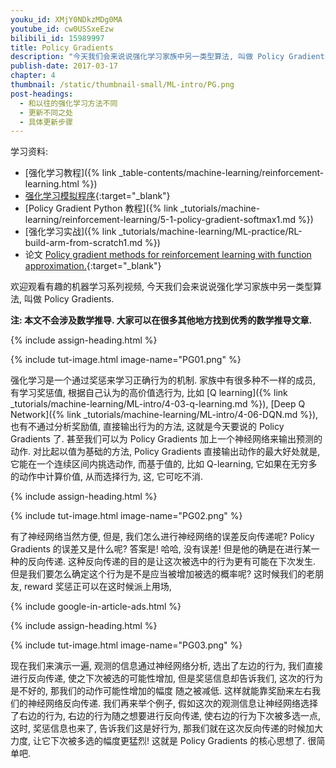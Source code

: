 ```yaml
---
youku_id: XMjY0NDkzMDg0MA
youtube_id: cw0USSxeEzw
bilibili_id: 15989997
title: Policy Gradients
description: "今天我们会来说说强化学习家族中另一类型算法, 叫做 Policy Gradients.强化学习是一个通过奖惩来学习正确行为的机制. 家族中有很多种不一样的成员,  有学习奖惩值, 根据自己认为的高价值选行为, 比如 Q learning, Deep Q Network, 也有不通过分析奖励值,  直接输出行为的方法, 这就是今天要说的 Policy Gradients 了.  甚至我们可以为 Policy  Gradients 加上一个神经网络来输出预测的动作. 对比起以值为基础的方法, Policy Gradients 直接输出动作的最大好处就是, 它能在一个连续区间内挑选动作, 而基于值的, 比如 Q-learning, 它如果在无穷多的动作中计算价值, 从而选择行为, 这, 它可吃不消."
publish-date: 2017-03-17
chapter: 4
thumbnail: /static/thumbnail-small/ML-intro/PG.png
post-headings:
  - 和以往的强化学习方法不同
  - 更新不同之处
  - 具体更新步骤
---
```


学习资料:
  * [强化学习教程]({% link _table-contents/machine-learning/reinforcement-learning.html %})
  * [强化学习模拟程序](https://www.youtube.com/watch?v=G5BDgzxfLvA&list=PLXO45tsB95cLYyEsEylpPvTY-8ErPt2O_){:target="_blank"}
  * [Policy Gradient Python 教程]({% link _tutorials/machine-learning/reinforcement-learning/5-1-policy-gradient-softmax1.md %})
  * [强化学习实战]({% link _tutorials/machine-learning/ML-practice/RL-build-arm-from-scratch1.md %})
  * 论文 [Policy gradient methods for reinforcement learning with function approximation.](https://papers.nips.cc/paper/1713-policy-gradient-methods-for-reinforcement-learning-with-function-approximation.pdf){:target="_blank"}



欢迎观看有趣的机器学习系列视频, 今天我们会来说说强化学习家族中另一类型算法, 叫做 Policy Gradients.

**注: 本文不会涉及数学推导. 大家可以在很多其他地方找到优秀的数学推导文章.**

 {% include assign-heading.html %}


{% include tut-image.html image-name="PG01.png" %}


强化学习是一个通过奖惩来学习正确行为的机制. 家族中有很多种不一样的成员,  有学习奖惩值, 根据自己认为的高价值选行为,
比如 [Q learning]({% link _tutorials/machine-learning/ML-intro/4-03-q-learning.md %}),
[Deep Q Network]({% link _tutorials/machine-learning/ML-intro/4-06-DQN.md %}), 也有不通过分析奖励值,  直接输出行为的方法, 这就是今天要说的 Policy Gradients 了.
甚至我们可以为 Policy  Gradients 加上一个神经网络来输出预测的动作. 对比起以值为基础的方法, Policy Gradients 直接输出动作的最大好处就是, 它能在一个连续区间内挑选动作, 而基于值的, 比如 Q-learning, 它如果在无穷多的动作中计算价值, 从而选择行为, 这, 它可吃不消.


{% include assign-heading.html %}

{% include tut-image.html image-name="PG02.png" %}

有了神经网络当然方便, 但是,  我们怎么进行神经网络的误差反向传递呢? Policy Gradients 的误差又是什么呢? 答案是! 哈哈,  没有误差! 但是他的确是在进行某一种的反向传递.  这种反向传递的目的是让这次被选中的行为更有可能在下次发生. 但是我们要怎么确定这个行为是不是应当被增加被选的概率呢? 这时候我们的老朋友,  reward 奖惩正可以在这时候派上用场,


{% include google-in-article-ads.html %}

{% include assign-heading.html %}

{% include tut-image.html image-name="PG03.png" %}

现在我们来演示一遍, 观测的信息通过神经网络分析, 选出了左边的行为, 我们直接进行反向传递,  使之下次被选的可能性增加, 但是奖惩信息却告诉我们,  这次的行为是不好的, 那我们的动作可能性增加的幅度  随之被减低. 这样就能靠奖励来左右我们的神经网络反向传递. 我们再来举个例子, 假如这次的观测信息让神经网络选择了右边的行为,  右边的行为随之想要进行反向传递, 使右边的行为下次被多选一点, 这时,  奖惩信息也来了, 告诉我们这是好行为, 那我们就在这次反向传递的时候加大力度,  让它下次被多选的幅度更猛烈! 这就是 Policy Gradients 的核心思想了. 很简单吧.

